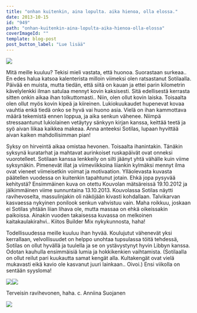 ```yaml
---
title: "onhan kuitenkin, aina lopulta. aika hienoa, olla elossa."
date: 2013-10-15
id: "949"
path: "onhan-kuitenkin-aina-lopulta-aika-hienoa-olla-elossa"
coverImageId: ""
template: blog-post
post_button_label: "Lue lisää"
---
```


[![](/images/rakenteet2.jpg)](http://4.bp.blogspot.com/-L3to829W4Yk/Ul1WN2LDWrI/AAAAAAAAHBk/pEUoHw_ZIjA/s1600/rakenteet2.jpg)

Mitä meille kuuluu? Tekisi mieli vastata, että huonoa. Suorastaan surkeaa.. En edes halua katsoa kalenterista milloin viimeksi olen ratsastanut Sotilaalla. Päivää en muista, mutta tiedän, että siitä on kauan ja ettei parin kilometrin kävelylenkki ilman satulaa mennyt kovin kaksisesti. Sitä edellisestä kerrasta sitten onkin aikaa ihan tolkuttomasti.. Niin, olen ollut kovin laiska. Toisaalta olen ollut myös kovin kipeä ja kiireinen. Lukiokuukaudet hupenevat kovaa vauhtia enkä tiedä onko se hyvä vai huono asia. Vielä on ihan kammottava määrä tekemistä ennen loppua, ja aika senkun vähenee. Niimpä stressaantunut lukiolainen vetäytyy sänkyyn kirjan kanssa, keittää teetä ja syö aivan liikaa kaikkea makeaa. Anna anteeksi Sotilas, lupaan hyvittää aivan kaiken mahdollisimman pian!

Syksy on hirveintä aikaa omistaa hevonen. Toisaalta ihanintakin. Tänäkin syksynä kuratarhat ja mahtavat aurinkoiset ruskapäivät ovat onneksi vuorotelleet. Sotilaan kanssa lenkkeily on silti jäänyt yhtä vähälle kuin viime syksynäkin. Pimenevät illat ja viimeviikkoina liiankin kylmäksi mennyt ilma ovat vieneet viimeisetkin voimat ja motivaation. Ylläolevasta kuvasta päätellen vuodessa on kuitenkin tapahtunut jotain. Ehkä jopa pysyvää kehitystä? Ensimmäinen kuva on otettu Kouvolan mätsäreissä 19.10.2012 ja jälkimmäinen viime sunnuntaina 13.10.2013. Kouvolassa Sotilas näytti ravihevoselta, massulinjakin oli näköjään kivasti kohdallaan. Talvikarvan kasvaessa nykyinen ponilook senkun vahvistuu vain. Maha roikkuu, joskaan ei Sotilas yhtään liian lihava ole, mutta massaa on ehkä oikeissakin paikoissa. Ainakin vuoden takaisessa kuvassa on melkoinen kaitakaulakirahvi.. Kiitos Builder Mix nykykunnosta, haha!

Todellisuudessa meille kuuluu ihan hyvää. Koulujutut vähenevät yksi kerrallaan, velvollisuudet on helppo unohtaa tupsulassa töitä tehdessä, Sotilas on ollut hyvällä ja tuulella ja se on ystävystynyt hyvin Libbyn kanssa. Odotan kauhulla ensimmäisiä lumia ja hokkikenkien vaihtamista. (Sotilaalla on ollut reilut pari kuukautta samat kengät alla. Kultakengät ovat vielä mukavasti eikä kavio ole kasvanut juuri lainkaan.. Oivoi.) Ensi viikolla on sentään syysloma!

[![](/images/IMG_4578.jpg)](http://2.bp.blogspot.com/-cJueX8j-gbk/Ul1cq_25I6I/AAAAAAAAHB8/zVRPLsop_0k/s1600/IMG_4578.jpg)[![](/images/IMG_4594.jpg)](http://4.bp.blogspot.com/-OyAyk8NUxtc/Ul1cqa68I5I/AAAAAAAAHB0/4L6DNXDCz6U/s1600/IMG_4594.jpg)

Terveisin ravihevonen, haha. c. Anniina Suojanen

[![](/images/ak.jpg)](http://1.bp.blogspot.com/-KvMBkGuTHvQ/Ul1dKZwMsRI/AAAAAAAAHCE/xCM7IXsETVc/s1600/ak.jpg)
